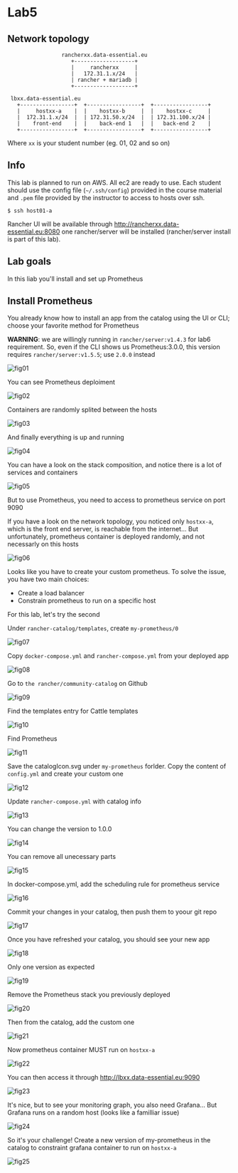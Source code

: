 # Lab5

## Network topology

```
                 rancherxx.data-essential.eu
                    +-------------------+
                    |     rancherxx     |
                    |   172.31.1.x/24   |
                    | rancher + mariadb |
                    +-------------------+

 lbxx.data-essential.eu
   +-----------------+  +-----------------+  +-----------------+
   |     hostxx-a    |  |    hostxx-b     |  |    hostxx-c     |
   |  172.31.1.x/24  |  | 172.31.50.x/24  |  | 172.31.100.x/24 |
   |    front-end    |  |    back-end 1   |  |   back-end 2    |
   +-----------------+  +-----------------+  +-----------------+
```
Where `xx` is your student number (eg. 01, 02 and so on)

## Info

This lab is planned to run on AWS. All ec2 are ready to use. Each student should use the config file (`~/.ssh/config`) provided in the course material and `.pem` file provided by the instructor to access to hosts over ssh.

`$ ssh host01-a`

Rancher UI will be available through http://rancherxx.data-essential.eu:8080 one rancher/server will be installed (rancher/server install is part of this lab).

## Lab goals

In this liab you'll install and set up Prometheus

## Install Prometheus

You already know how to install an app from the catalog using the UI or CLI; choose your favorite method for Prometheus

**WARNING**: we are willingly running in `rancher/server:v1.4.3` for lab6 requirement. So, even if the CLI shows us Prometheus:3.0.0, this version requires `rancher/server:v1.5.5`; use `2.0.0` instead

![fig01](https://s3-eu-west-1.amazonaws.com/data-essential-rancher-primer-lab/lab5/fig01.png)

You can see Prometheus deploiment 

![fig02](https://s3-eu-west-1.amazonaws.com/data-essential-rancher-primer-lab/lab5/fig02.png)

Containers are randomly splited between the hosts

![fig03](https://s3-eu-west-1.amazonaws.com/data-essential-rancher-primer-lab/lab5/fig03.png)

And finally everything is up and running

![fig04](https://s3-eu-west-1.amazonaws.com/data-essential-rancher-primer-lab/lab5/fig04.png)

You can have a look on the stack composition, and notice there is a lot of services and containers

![fig05](https://s3-eu-west-1.amazonaws.com/data-essential-rancher-primer-lab/lab5/fig05.png)

But to use Prometheus, you need to access to prometheus service on port 9090

If you have a look on the network topology, you noticed only `hostxx-a`, which is the front end server, is reachable from the internet... But unfortunately, prometheus container is deployed randomly, and not necessarly on this hosts

![fig06](https://s3-eu-west-1.amazonaws.com/data-essential-rancher-primer-lab/lab5/fig06.png)

Looks like you have to create your custom prometheus. To solve the issue, you have two main choices:

 - Create a load balancer
 - Constrain prometheus to run on a specific host

For this lab, let's try the second

Under `rancher-catalog/templates`, create `my-prometheus/0`

![fig07](https://s3-eu-west-1.amazonaws.com/data-essential-rancher-primer-lab/lab5/fig07.png)

Copy `docker-compose.yml` and `rancher-compose.yml` from your deployed app

![fig08](https://s3-eu-west-1.amazonaws.com/data-essential-rancher-primer-lab/lab5/fig08.png)

Go to `the rancher/community-catalog` on Github

![fig09](https://s3-eu-west-1.amazonaws.com/data-essential-rancher-primer-lab/lab5/fig09.png)

Find the templates entry for Cattle templates

![fig10](https://s3-eu-west-1.amazonaws.com/data-essential-rancher-primer-lab/lab5/fig10.png)

Find Prometheus

![fig11](https://s3-eu-west-1.amazonaws.com/data-essential-rancher-primer-lab/lab5/fig11.png)

Save the catalogIcon.svg under `my-prometheus` forlder. Copy the content of `config.yml` and create your custom one

![fig12](https://s3-eu-west-1.amazonaws.com/data-essential-rancher-primer-lab/lab5/fig12.png)

Update `rancher-compose.yml` with catalog info

![fig13](https://s3-eu-west-1.amazonaws.com/data-essential-rancher-primer-lab/lab5/fig13.png)

You can change the version to 1.0.0

![fig14](https://s3-eu-west-1.amazonaws.com/data-essential-rancher-primer-lab/lab5/fig14.png)

You can remove all unecessary parts

![fig15](https://s3-eu-west-1.amazonaws.com/data-essential-rancher-primer-lab/lab5/fig15.png)

In docker-compose.yml, add the scheduling rule for prometheus service

![fig16](https://s3-eu-west-1.amazonaws.com/data-essential-rancher-primer-lab/lab5/fig16.png)

Commit your changes in your catalog, then push them to yoour git repo

![fig17](https://s3-eu-west-1.amazonaws.com/data-essential-rancher-primer-lab/lab5/fig17.png)

Once you have refreshed your catalog, you should see your new app

![fig18](https://s3-eu-west-1.amazonaws.com/data-essential-rancher-primer-lab/lab5/fig18.png)

Only one version as expected

![fig19](https://s3-eu-west-1.amazonaws.com/data-essential-rancher-primer-lab/lab5/fig19.png)

Remove the Prometheus stack you previously deployed

![fig20](https://s3-eu-west-1.amazonaws.com/data-essential-rancher-primer-lab/lab5/fig20.png)

Then from the catalog, add the custom one

![fig21](https://s3-eu-west-1.amazonaws.com/data-essential-rancher-primer-lab/lab5/fig21.png)

Now prometheus container MUST run on `hostxx-a`

![fig22](https://s3-eu-west-1.amazonaws.com/data-essential-rancher-primer-lab/lab5/fig22.png)

You can then access it through http://lbxx.data-essential.eu:9090

![fig23](https://s3-eu-west-1.amazonaws.com/data-essential-rancher-primer-lab/lab5/fig23.png)

It's nice, but to see your monitoring graph, you also need Grafana... But Grafana runs on a random host (looks like a familliar issue)

![fig24](https://s3-eu-west-1.amazonaws.com/data-essential-rancher-primer-lab/lab5/fig24.png)

So it's your challenge! Create a new version of my-prometheus in the catalog to constraint grafana container to run on `hostxx-a`

![fig25](https://s3-eu-west-1.amazonaws.com/data-essential-rancher-primer-lab/lab5/fig25.png)